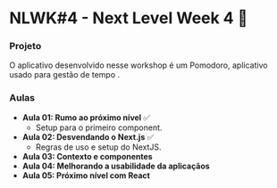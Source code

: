 # NLWK#4 - Next Level Week 4 🚀

### Projeto
O aplicativo desenvolvido nesse workshop é um Pomodoro, aplicativo usado para gestão de tempo .

### Aulas 
 - **Aula 01: Rumo ao próximo nível** ✅
   - Setup para o primeiro component.
 - **Aula 02: Desvendando o Next.js** ✅
   - Regras de uso e setup do NextJS.
 - **Aula 03: Contexto e componentes**
 - **Aula 04: Melhorando a usabilidade da aplicaçãos**
 - **Aula 05:  Próximo nível com React**